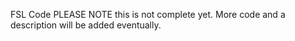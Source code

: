 FSL Code
PLEASE NOTE this is not complete yet. More code and a description will be added eventually.
